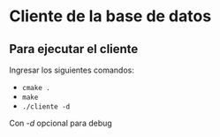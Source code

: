 # Cliente de la base de datos

## Para ejecutar el cliente

Ingresar los siguientes comandos:
+ `cmake .`
+ `make`
+ `./cliente -d`

Con *-d* opcional para debug 
